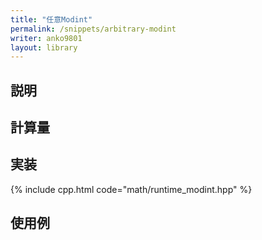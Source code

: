 ```yaml
---
title: "任意Modint"
permalink: /snippets/arbitrary-modint
writer: anko9801
layout: library
---
```


## 説明

## 計算量

## 実装

{% include cpp.html code="math/runtime_modint.hpp" %}

## 使用例
